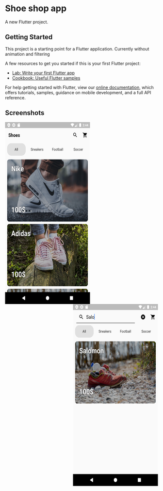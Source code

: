 # Shoe shop app

A new Flutter project.

## Getting Started

This project is a starting point for a Flutter application. Currently without animation and filtering

A few resources to get you started if this is your first Flutter project:

- [Lab: Write your first Flutter app](https://flutter.dev/docs/get-started/codelab)
- [Cookbook: Useful Flutter samples](https://flutter.dev/docs/cookbook)

For help getting started with Flutter, view our
[online documentation](https://flutter.dev/docs), which offers tutorials,
samples, guidance on mobile development, and a full API reference.

## Screenshots
<img align='left' src="https://raw.githubusercontent.com/Wonsski/Shoe-shop-app/master/screenshots/screenshot_1.png" width="280" height="600">
<br>
<img align='right' src="https://raw.githubusercontent.com/Wonsski/Shoe-shop-app/master/screenshots/screenshot_2.png" width="280" height="600">
